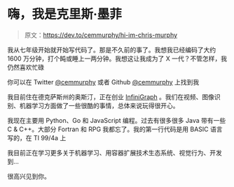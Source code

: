 # 嗨，我是克里斯·墨菲

> 原文：<https://dev.to/cemmurphy/hi-im-chris-murphy>

我从七年级开始就开始写代码了。那是不久前的事了。我想我已经编码了大约 1600 万分钟，打个盹或睡上一两分钟。我想这让我成为了 X 一代？不管怎样，我仍然喜欢忙碌

你可以在 Twitter [@cemmurphy](https://twitter.com/cemmurphy) 或者 Github [@cemmurphy](https://github.com/cemmurphy) 上找到我

我目前住在德克萨斯州的奥斯汀，正在创业 [InfiniGraph](http://www.infinigraph.com) 。我们在视频、图像识别、机器学习方面做了一些很酷的事情，总体来说玩得很开心。

我现在主要用 Python、Go 和 JavaScript 编程。过去有很多很多 Java 带有一些 C & C++。大部分 Fortran 和 RPG 我都忘了。我的第一行代码是用 BASIC 语言写的，在 TI 99/4a 上

我目前正在学习更多关于机器学习、用容器扩展技术生态系统、视觉行为、开发到...

很高兴见到你。